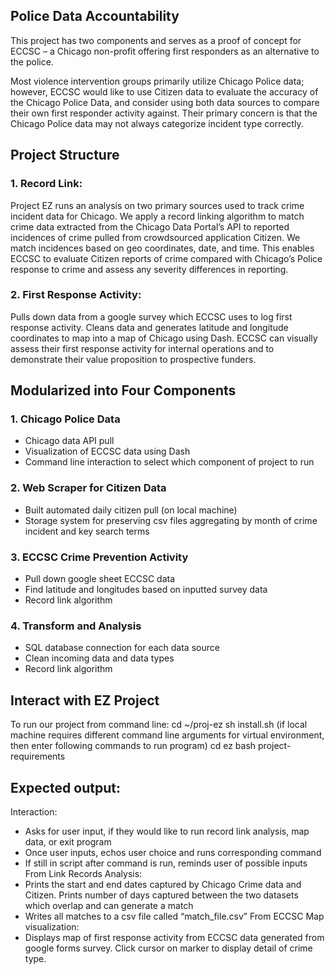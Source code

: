 ## Police Data Accountability

This project has two components and serves as a proof of concept for ECCSC – a Chicago non-profit offering first responders as an alternative to the police. 

Most violence intervention groups primarily utilize Chicago Police data; however, ECCSC would like to use Citizen data to evaluate the accuracy of the Chicago Police Data, and consider using both data sources to compare their own first responder activity against. Their primary concern is that the Chicago Police data may not always categorize incident type correctly.

## Project Structure

### 1. Record Link: 
Project EZ runs an analysis on two primary sources used to track crime incident data for Chicago. We apply a record linking algorithm to match crime data extracted
from the Chicago Data Portal’s API to reported incidences of crime pulled from crowdsourced application Citizen. We match incidences based on geo coordinates, date, and time. This enables ECCSC to evaluate Citizen reports of crime compared with Chicago’s Police response to crime and assess any severity differences in reporting.

### 2. First Response Activity: 
Pulls down data from a google survey which ECCSC uses to log first response activity. Cleans data and generates latitude and longitude coordinates to map
into a map of Chicago using Dash. ECCSC can visually assess their first response activity for internal operations and to demonstrate their value proposition to prospective funders.

## Modularized into Four Components
### 1. Chicago Police Data
* Chicago data API pull
* Visualization of ECCSC data using Dash
* Command line interaction to select which component of  project to run
### 2. Web Scraper for Citizen Data
* Built automated daily citizen pull (on local machine) 
* Storage system for preserving csv files aggregating by month 
of crime incident and key search terms 
### 3. ECCSC Crime Prevention Activity
* Pull down google sheet ECCSC data
* Find latitude and longitudes based on inputted survey data
* Record link algorithm
### 4. Transform and Analysis
* SQL database connection for each data source
* Clean incoming data and data types
* Record link algorithm

## Interact with EZ Project
To run our project from command line:
cd ~/proj-ez
sh install.sh 
(if local machine requires different command line arguments for virtual environment, then enter 
following commands to run program)
cd ez
bash project-requirements

## Expected output:
Interaction:
* Asks for user input, if they would like to run record link analysis, map data, or exit program
* Once user inputs, echos user choice and runs corresponding command
* If still in script after command is run, reminds user of possible inputs
From Link Records Analysis:
* Prints the start and end dates captured by Chicago Crime data and Citizen. Prints number
of days captured between the two datasets which overlap and can generate a match
* Writes all matches to a csv file called “match_file.csv”
From ECCSC Map visualization:
* Displays map of first response activity from ECCSC data generated from google forms
survey. Click cursor on marker to display detail of crime type.

